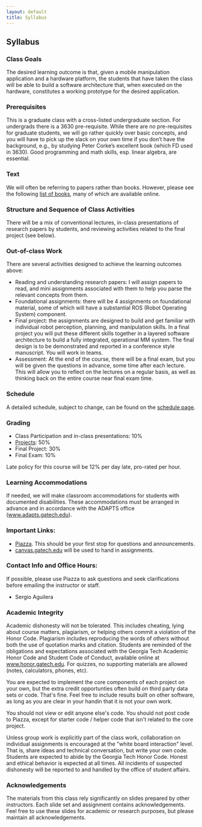 ```yaml
---
layout: default
title: Syllabus
---
```


## Syllabus

### Class Goals
The desired learning outcome is that, given a mobile manipulation application and a hardware platform, the students that have taken the class will be able to build a software architecture that, when executed on the hardware, constitutes a working prototype for the desired application.

### Prerequisites
This is a graduate class with a cross-listed undergraduate section. For undergrads there is a 3630 pre-requisite. While there are no pre-requisites for graduate students, we will go rather quickly over basic concepts, and you will have to pick up the slack on your own time if you don’t have the background, e.g., by studying Peter Corke’s excellent book (which FD used in 3630). Good programming and math skills, esp. linear algebra, are essential.

### Text
We will often be referring to papers rather than books. However, please see the following [list of books](books.html), many of which are available online.

### Structure and Sequence of Class Activities
There will be a mix of conventional lectures, in-class presentations of research papers by students, and reviewing activities related to the final project (see below).

### Out-of-class Work
There are several activities designed to achieve the learning outcomes above:
* Reading and understanding research papers: I will assign papers to read, and mini assignments associated with them to help you parse the relevant concepts from them.
* Foundational assignments: there will be 4 assignments on foundational material, some of which  will have a substantial ROS (Robot Operating System) component.
* Final project: the assignments are designed to build and get familiar with individual robot perception, planning, and manipulation skills. In a final project you will put these different skills together in a layered software architecture to build a fully integrated, operational MM system. The final design is to be demonstrated and reported in a conference style manuscript. You will work in teams.
* Assessment: At the end of the course, there will be a final exam, but you will be given the questions in advance, some time after each lecture. This will allow you to reflect on the lectures on a regular basis, as well as thinking back on the entire course near final exam time.

### Schedule
A detailed schedule, subject to change, can be found on the [schedule page](schedule.html).

### Grading
* Class Participation and in-class presentations: 10%
* [Projects](projects.md): 50%
* Final Project: 30%
* Final Exam: 10%

Late policy for this course will be 12% per day late, pro-rated per hour.

### Learning Accommodations
If needed, we will make classroom accommodations for students with documented disabilities. These accommodations must be arranged in advance and in accordance with the ADAPTS office (www.adapts.gatech.edu).

### Important Links:
* [Piazza](https://piazza.com/class/k4cz17x06xx788). This should be your first stop for questions and announcements.
* [canvas.gatech.edu](https://canvas.gatech.edu/) will be used to hand in assignments.

### Contact Info and Office Hours:
If possible, please use Piazza to ask questions and seek clarifications before emailing the instructor or staff.
* Sergio Aguilera

### Academic Integrity
Academic dishonesty will not be tolerated. This includes cheating, lying about course matters, plagiarism, or helping others commit a violation of the Honor Code. Plagiarism includes reproducing the words of others without both the use of quotation marks and citation. Students are reminded of the obligations and expectations associated with the Georgia Tech Academic Honor Code and Student Code of Conduct, available online at www.honor.gatech.edu. For quizzes, no supporting materials are allowed (notes, calculators, phones, etc).

You are expected to implement the core components of each project on your own, but the extra credit opportunties often build on third party data sets or code. That's fine. Feel free to include results built on other software, as long as you are clear in your handin that it is not your own work.

You should not view or edit anyone else's code. You should not post code to Piazza, except for starter code / helper code that isn't related to the core project.

Unless group work is explicitly part of the class work, collaboration on individual assignments is encouraged at the "white board interaction" level. That is, share ideas and technical conversation, but write your own code. Students are expected to abide by the Georgia Tech Honor Code. Honest and ethical behavior is expected at all times. All incidents of suspected dishonesty will be reported to and handled by the office of student affairs.

### Acknowledgements
The materials from this class rely significantly on slides prepared by other instructors. Each slide set and assignment contains acknowledgements. Feel free to use these slides for academic or research purposes, but please maintain all acknowledgements.
